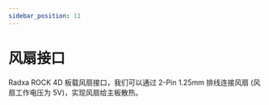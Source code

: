 ```yaml
---
sidebar_position: 11
---
```


# 风扇接口

Radxa ROCK 4D 板载风扇接口，我们可以通过 2-Pin 1.25mm 排线连接风扇 (风扇工作电压为 5V)，实现风扇给主板散热。
